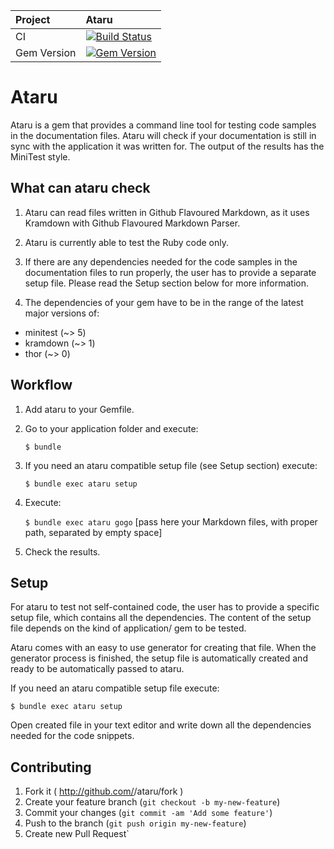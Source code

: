 | Project         | Ataru
|:----------------|:--------------------------------------------------
| CI              | [![Build Status](https://travis-ci.org/CodePadawans/ataru.svg?branch=master)](https://travis-ci.org/CodePadawans/ataru)
| Gem Version     | [![Gem Version](https://badge.fury.io/rb/ataru.svg)](http://badge.fury.io/rb/ataru)

# Ataru

Ataru is a gem that provides a command line tool for testing code samples in the documentation files.
Ataru will check if your documentation is still in sync with the application it was written for.
The output of the results has the MiniTest style.

## What can ataru check

1. Ataru can read files written in Github Flavoured Markdown, as it uses Kramdown with Github Flavoured Markdown Parser.

2. Ataru is currently able to test the Ruby code only.

3. If there are any dependencies needed for the code samples in the documentation files to run properly, the user has to provide a separate
setup file. Please read the Setup section below for more information.

4. The dependencies of your gem have to be in the range of the latest major versions of:
- minitest (~> 5)
- kramdown (~> 1)
- thor (~> 0)

## Workflow

1. Add ataru to your Gemfile.

2. Go to your application folder and execute:

    `$ bundle`

3. If you need an ataru compatible setup file (see Setup section) execute:

    `$ bundle exec ataru setup`

4. Execute:

    `$ bundle exec ataru gogo` [pass here your Markdown files, with proper path, separated by empty space]

5. Check the results.

## Setup

For ataru to test not self-contained code, the user has to provide a specific setup file, which contains all the dependencies. The content
of the setup file depends on the kind of application/ gem to be tested.

Ataru comes with an easy to use generator for creating that file. When the generator process is finished, the setup file is automatically
created and ready to be automatically passed to ataru.

If you need an ataru compatible setup file execute:

    $ bundle exec ataru setup

Open created file in your text editor and write down all the dependencies needed for the code snippets.

## Contributing

1. Fork it ( http://github.com/<my-github-username>/ataru/fork )
2. Create your feature branch (`git checkout -b my-new-feature`)
3. Commit your changes (`git commit -am 'Add some feature'`)
4. Push to the branch (`git push origin my-new-feature`)
5. Create new Pull Request`
